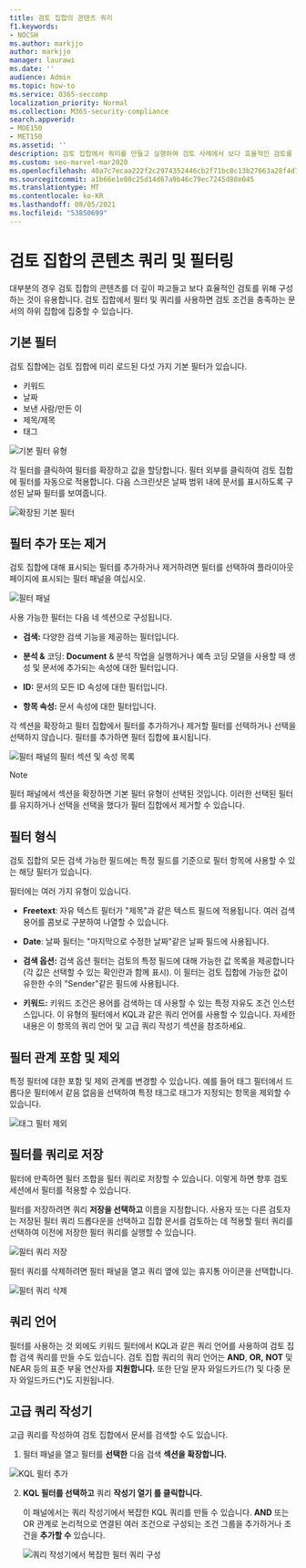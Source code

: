 ```yaml
---
title: 검토 집합의 콘텐츠 쿼리
f1.keywords:
- NOCSH
ms.author: markjjo
author: markjjo
manager: laurawi
ms.date: ''
audience: Admin
ms.topic: how-to
ms.service: O365-seccomp
localization_priority: Normal
ms.collection: M365-security-compliance
search.appverid:
- MOE150
- MET150
ms.assetid: ''
description: 검토 집합에서 쿼리를 만들고 실행하여 검토 사례에서 보다 효율적인 검토를 위해 콘텐츠를 구성하는 Advanced eDiscovery 합니다.
ms.custom: seo-marvel-mar2020
ms.openlocfilehash: 40a7c7ecaa222f2c2974352446cb2f71bc8c13b27663a28f4d792127f848f768
ms.sourcegitcommit: a1b66e1e80c25d14d67a9b46c79ec7245d88e045
ms.translationtype: MT
ms.contentlocale: ko-KR
ms.lasthandoff: 08/05/2021
ms.locfileid: "53850699"
---
```

# <a name="query-and-filter-content-in-a-review-set"></a>검토 집합의 콘텐츠 쿼리 및 필터링

대부분의 경우 검토 집합의 콘텐츠를 더 깊이 파고들고 보다 효율적인 검토를 위해 구성하는 것이 유용합니다. 검토 집합에서 필터 및 쿼리를 사용하면 검토 조건을 충족하는 문서의 하위 집합에 집중할 수 있습니다.

## <a name="default-filters"></a>기본 필터

검토 집합에는 검토 집합에 미리 로드된 다섯 가지 기본 필터가 있습니다.

- 키워드
- 날짜
- 보낸 사람/만든 이
- 제목/제목
- 태그

![기본 필터 유형](../media/DefaultFilterTypes.png)

각 필터를 클릭하여 필터를 확장하고 값을 할당합니다. 필터 외부를 클릭하여 검토 집합에 필터를 자동으로 적용합니다. 다음 스크린샷은 날짜 범위 내에 문서를 표시하도록 구성된 날짜 필터를 보여줍니다.

![확장된 기본 필터](../media/ExpandedFilter.png)

## <a name="add-or-remove-filters"></a>필터 추가 또는 제거

검토 집합에 대해 표시되는 필터를 추가하거나  제거하려면 필터를 선택하여 플라이아웃 페이지에 표시되는 필터 패널을 여십시오. 

![필터 패널](../media/FilterPanel.png)

사용 가능한 필터는 다음 네 섹션으로 구성됩니다.

- **검색:** 다양한 검색 기능을 제공하는 필터입니다.

- **분석 &** 코딩: **Document** & 분석 작업을 실행하거나 예측 코딩 모델을 사용할 때 생성 및 문서에 추가되는 속성에 대한 필터입니다.

- **ID:** 문서의 모든 ID 속성에 대한 필터입니다.

- **항목 속성:** 문서 속성에 대한 필터입니다. 

각 섹션을 확장하고 필터 집합에서 필터를 추가하거나 제거할 필터를 선택하거나 선택을 선택하지 않습니다. 필터를 추가하면 필터 집합에 표시됩니다. 

![필터 패널의 필터 섹션 및 속성 목록](../media/FilterPanel2.png)

> [!NOTE]
> 필터 패널에서 섹션을 확장하면 기본 필터 유형이 선택된 것입니다. 이러한 선택된 필터를 유지하거나 선택을 선택을 했다가 필터 집합에서 제거할 수 있습니다. 

## <a name="filter-types"></a>필터 형식

검토 집합의 모든 검색 가능한 필드에는 특정 필드를 기준으로 필터 항목에 사용할 수 있는 해당 필터가 있습니다.

필터에는 여러 가지 유형이 있습니다.

- **Freetext**: 자유 텍스트 필터가 "제목"과 같은 텍스트 필드에 적용됩니다. 여러 검색 용어를 콤보로 구분하여 나열할 수 있습니다.

- **Date**: 날짜 필터는 "마지막으로 수정한 날짜"같은 날짜 필드에 사용됩니다.

- **검색 옵션:** 검색 옵션 필터는 검토의 특정 필드에 대해 가능한 값 목록을 제공합니다(각 값은 선택할 수 있는 확인란과 함께 표시). 이 필터는 검토 집합에 가능한 값이 유한한 수의 "Sender"같은 필드에 사용됩니다.

- **키워드:** 키워드 조건은 용어를 검색하는 데 사용할 수 있는 특정 자유도 조건 인스턴스입니다. 이 유형의 필터에서 KQL과 같은 쿼리 언어를 사용할 수 있습니다. 자세한 내용은 이 항목의 쿼리 언어 및 고급 쿼리 작성기 섹션을 참조하세요.

## <a name="include-and-exclude-filter-relationships"></a>필터 관계 포함 및 제외

특정 필터에 대한 포함 및 제외 관계를 변경할 수 있습니다. 예를 들어 태그 필터에서 드롭다운 필터에서 같음 없음을 선택하여 특정  태그로 태그가 지정되는 항목을 제외할 수 있습니다. 

![태그 필터 제외](../media/TagFilterExclude.png)

## <a name="save-filters-as-queries"></a>필터를 쿼리로 저장

필터에 만족하면 필터 조합을 필터 쿼리로 저장할 수 있습니다. 이렇게 하면 향후 검토 세션에서 필터를 적용할 수 있습니다.

필터를 저장하려면 쿼리 **저장을 선택하고** 이름을 지정합니다. 사용자 또는 다른 검토자는 저장된 필터 쿼리 드롭다운을 선택하고 집합 문서를 검토하는 데 적용할 필터 쿼리를 선택하여 이전에 저장한 필터 쿼리를 실행할 수 있습니다.  

![필터 쿼리 저장](../media/SaveFilterQuery.png)

필터 쿼리를 삭제하려면 필터 패널을 열고 쿼리 옆에 있는 휴지통 아이콘을 선택합니다.

![필터 쿼리 삭제](../media/DeleteFilterQuery.png)

## <a name="query-language"></a>쿼리 언어

필터를 사용하는 것 외에도 키워드 필터에서 KQL과 같은 쿼리 언어를 사용하여 검토 집합 검색 쿼리를 만들 수도 있습니다. 검토 집합 쿼리의 쿼리 언어는 **AND**, **OR,** **NOT** 및 NEAR 등의 표준 부울 연산자를 **지원합니다.** 또한 단일 문자 와일드카드(?) 및 다중 문자 와일드카드(*)도 지원됩니다.

## <a name="advanced-query-builder"></a>고급 쿼리 작성기

고급 쿼리를 작성하여 검토 집합에서 문서를 검색할 수도 있습니다.

1. 필터 패널을 열고 필터를 **선택한** 다음 검색 **섹션을 확장합니다.**

  ![KQL 필터 추가](../media/AddKQLFilter.png)

2. **KQL 필터를 선택하고** 쿼리 **작성기 열기 를 클릭합니다.**

   이 패널에서는 쿼리 작성기에서 복잡한 KQL 쿼리를 만들 수 있습니다. **AND** 또는 OR 관계로 논리적으로 연결된 여러 조건으로 구성되는 조건 그룹을 추가하거나 조건을 **추가할 수** 있습니다.

   ![쿼리 작성기에서 복잡한 필터 쿼리 구성](../media/ComplexQuery.png)
